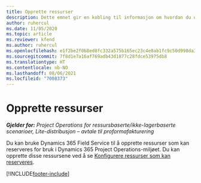 ```yaml
---
title: Opprette ressurser
description: Dette emnet gir en kobling til informasjon om hvordan du oppretter ressurser som kan reserveres.
author: ruhercul
ms.date: 11/05/2020
ms.topic: article
ms.reviewer: kfend
ms.author: ruhercul
ms.openlocfilehash: e1f2be2f0b8ed8fc332a575b165ec23c4e8ab1fc9c50d998da3459c05dbcead1
ms.sourcegitcommit: 7f8d1e7a16af769adb43d1877c28fdce53975db8
ms.translationtype: HT
ms.contentlocale: nb-NO
ms.lasthandoff: 08/06/2021
ms.locfileid: "7008373"
---
```

# <a name="create-resources"></a>Opprette ressurser

_**Gjelder for:** Project Operations for ressursbaserte/ikke-lagerbaserte scenarioer, Lite-distribusjon – avtale til proformafakturering_

Du kan bruke Dynamics 365 Field Service til å opprette ressurser som kan reserveres for bruk i Dynamics 365 Project Operations-miljøet. Du kan opprette disse ressursene ved å se [Konfigurere ressurser som kan reserveres](/dynamics365/field-service/set-up-bookable-resources).


[!INCLUDE[footer-include](../includes/footer-banner.md)]